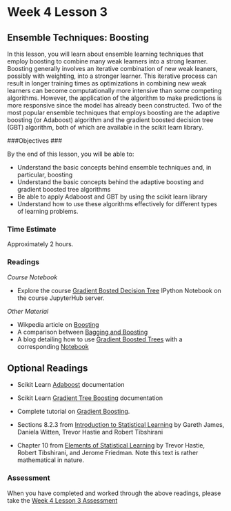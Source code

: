 # Week 4 Lesson 3 #
## Ensemble Techniques: Boosting ##

In this lesson, you will learn about ensemble learning techniques that
employ boosting to combine many weak learners into a strong learner.
Boosting generally involves an iterative combination of new weak
leaners, possibly with weighting, into a stronger learner. This
iterative process can result in longer training times as optimizations
in combining new weak learners can become computationally more intensive
than some competing algorithms. However, the application of the
algorithm to make predictions is more responsive since the model has
already been constructed. Two of the most popular ensemble techniques
that employs boosting are the adaptive boosting (or Adaboost) algorithm
and the gradient boosted decision tree (GBT) algorithm, both of which are
available in the scikit learn library. 

###Objectives ###

By the end of this lesson, you will be able to:

- Understand the basic concepts behind ensemble techniques and, in particular, boosting
- Understand the basic concepts behind the adaptive boosting and gradient boosted tree algorithms
- Be able to apply Adaboost and GBT by using the scikit learn library
- Understand how to use these algorithms effectively for different types of learning problems.

### Time Estimate ###

Approximately 2 hours.

### Readings ####

_Course Notebook_

- Explore the course [Gradient Bosted Decision Tree][l2nb]
IPython Notebook on the course JupyterHub server.

_Other Material_

- Wikpedia article on [Boosting][wb]
- A comparison between [Bagging and Boosting][cbb]
- A blog detailing how to use [Gradient Boosted Trees][bgbt] with a corresponding [Notebook][ngbt]

## Optional Readings ##

- Scikit Learn [Adaboost][sada] documentation
- Scikit Learn [Gradient Tree Boosting][sgbt] documentation

- Complete tutorial on [Gradient Boosting][tgbt].

- Sections 8.2.3 from [Introduction to Statistical Learning][isl]  by
Gareth James, Daniela Witten, Trevor Hastie and Robert Tibshirani
- Chapter 10 from [Elements of Statistical Learning][esl] by Trevor
Hastie, Robert Tibshirani, and Jerome Friedman. Note this text is rather
mathematical in nature.

### Assessment ###

When you have completed and worked through the above readings, please take the [Week 4 Lesson 3 Assessment][la]

[l2nb]: notebooks/intro2gbt.ipynb
[la]: https://learn.illinois.edu/mod/quiz/

[sada]: http://scikit-learn.org/stable/modules/ensemble.html#adaboost
[sgbt]: http://scikit-learn.org/stable/modules/ensemble.html#gradient-tree-boosting

[wb]: https://en.wikipedia.org/wiki/Boosting_(machine_learning)

[bgbt]: http://www.datarobot.com/blog/gradient-boosted-regression-trees/
[ngbt]: http://nbviewer.jupyter.org/urls/s3.amazonaws.com/datarobotblog/notebooks/gbm-tutorial.ipynb

[cbb]: http://fastml.com/what-is-better-gradient-boosted-trees-or-random-forest/

[tgbt]: http://www.ncbi.nlm.nih.gov/pmc/articles/PMC3885826/

[isl]: http://www-bcf.usc.edu/~gareth/ISL/
[esl]: http://statweb.stanford.edu/~tibs/ElemStatLearn/
